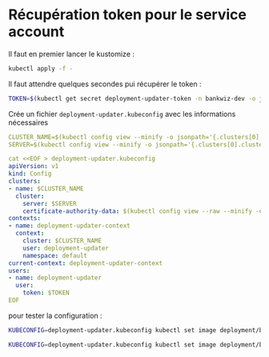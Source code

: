 # Récupération token pour le service account

Il faut en premier lancer le kustomize :

```bash
kubectl apply -f -
```

Il faut attendre quelques secondes pui récupérer le token :

```bash
TOKEN=$(kubectl get secret deployment-updater-token -n bankwiz-dev -o jsonpath='{.data.token}' | base64 --decode)
```

Crée un fichier `deployment-updater.kubeconfig` avec les informations nécessaires

```yaml	
CLUSTER_NAME=$(kubectl config view --minify -o jsonpath='{.clusters[0].name}')
SERVER=$(kubectl config view --minify -o jsonpath='{.clusters[0].cluster.server}')

cat <<EOF > deployment-updater.kubeconfig
apiVersion: v1
kind: Config
clusters:
- name: $CLUSTER_NAME
  cluster:
    server: $SERVER
    certificate-authority-data: $(kubectl config view --raw --minify -o jsonpath='{.clusters[0].cluster.certificate-authority-data}')
contexts:
- name: deployment-updater-context
  context:
    cluster: $CLUSTER_NAME
    user: deployment-updater
    namespace: default
current-context: deployment-updater-context
users:
- name: deployment-updater
  user:
    token: $TOKEN
EOF
```

pour tester la configuration :

```bash
KUBECONFIG=deployment-updater.kubeconfig kubectl set image deployment/bankwiz-deployment bankwiz-server-container=ghcr.io/jbwittner/bankwiz_server:TAG-IMG -n bankwiz-dev
```

```bash
KUBECONFIG=deployment-updater.kubeconfig kubectl set image deployment/bankwiz-deployment bankwiz-server-container=ghcr.io/jbwittner/bankwiz_server:develop-f1057e4ee24d80137154dad076b312437410dc39 -n bankwiz-dev
```